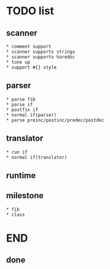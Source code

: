 TODO list
=========

scanner
-------

    * comment support
    * scanner supports strings
    * scanner supports haredoc
    * tune up
    * support #{} style

parser
------

    * parse fib
    * parse if
    * postfix if
    * normal if(parser)
    * parse preinc/postinc/predec/postdec

translator
----------

    * run if
    * normal if(translator)

runtime
-------

milestone
---------

    * fib
    * class

END
===

done
----


